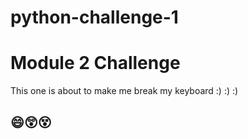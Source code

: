 # python-challenge-1

# Module 2 Challenge

This one is about to make me break my keyboard :) :) :)

## 😄😲😵
